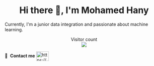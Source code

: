 <h1 align="center">Hi there 👋, I'm Mohamed Hany</h1>

<p>Currently, I'm a junior data integration and passionate about machine learning.</p>

<p align="center"> 
  Visitor count<br>
  <img src="https://profile-counter.glitch.me/Hensh99/count.svg" />
</p>

🔗 &nbsp;**Contact me**
<a href="https://www.linkedin.com/in/mohamed-hany-925969194/" target="blank"><img align="center" src="https://raw.githubusercontent.com/rahuldkjain/github-profile-readme-generator/master/src/images/icons/Social/linked-in-alt.svg" alt="https://www.linkedin.com/in/mohamed-hany-925969194/" height="30" width="40" /></a>
<!--
**Hensh99/Hensh99** is a ✨ _special_ ✨ repository because its `README.md` (this file) appears on your GitHub profile.

Here are some ideas to get you started:

- 🔭 I’m currently working on ...
- 🌱 I’m currently learning ...
- 👯 I’m looking to collaborate on ...
- 🤔 I’m looking for help with ...
- 💬 Ask me about ...
- 📫 How to reach me: ...
- 😄 Pronouns: ...
- ⚡ Fun fact: ...
-->
